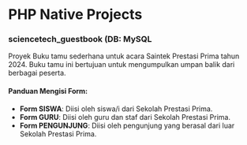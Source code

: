 # PHP Native Projects

### sciencetech_guestbook (DB: MySQL

Proyek Buku tamu sederhana untuk acara Saintek Prestasi Prima tahun 2024. Buku tamu ini bertujuan untuk mengumpulkan umpan balik dari berbagai peserta.

#### Panduan Mengisi Form:
- **Form SISWA**: Diisi oleh siswa/i dari Sekolah Prestasi Prima.
- **Form GURU**: Diisi oleh guru dan staf dari Sekolah Prestasi Prima.
- **Form PENGUNJUNG**: Diisi oleh pengunjung yang berasal dari luar Sekolah Prestasi Prima.
